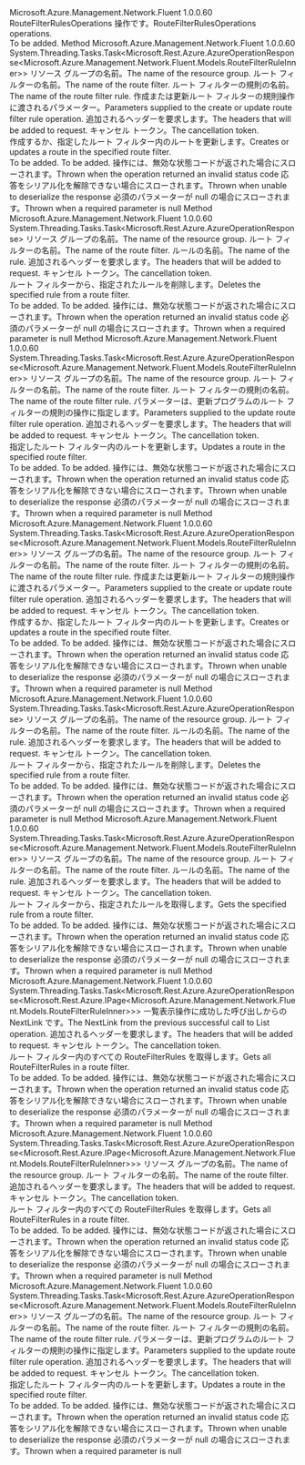 <Type Name="IRouteFilterRulesOperations" FullName="Microsoft.Azure.Management.Network.Fluent.IRouteFilterRulesOperations">
  <TypeSignature Language="C#" Value="public interface IRouteFilterRulesOperations" />
  <TypeSignature Language="ILAsm" Value=".class public interface auto ansi abstract IRouteFilterRulesOperations" />
  <TypeSignature Language="DocId" Value="T:Microsoft.Azure.Management.Network.Fluent.IRouteFilterRulesOperations" />
  <TypeSignature Language="VB.NET" Value="Public Interface IRouteFilterRulesOperations" />
  <TypeSignature Language="F#" Value="type IRouteFilterRulesOperations = interface" />
  <AssemblyInfo>
    <AssemblyName>Microsoft.Azure.Management.Network.Fluent</AssemblyName>
    <AssemblyVersion>1.0.0.60</AssemblyVersion>
  </AssemblyInfo>
  <Interfaces />
  <Docs>
    <summary>
            <span data-ttu-id="ff7eb-101">RouteFilterRulesOperations 操作です。</span><span class="sxs-lookup"><span data-stu-id="ff7eb-101">RouteFilterRulesOperations operations.</span></span>
            </summary>
    <remarks>To be added.</remarks>
  </Docs>
  <Members>
    <Member MemberName="BeginCreateOrUpdateWithHttpMessagesAsync">
      <MemberSignature Language="C#" Value="public System.Threading.Tasks.Task&lt;Microsoft.Rest.Azure.AzureOperationResponse&lt;Microsoft.Azure.Management.Network.Fluent.Models.RouteFilterRuleInner&gt;&gt; BeginCreateOrUpdateWithHttpMessagesAsync (string resourceGroupName, string routeFilterName, string ruleName, Microsoft.Azure.Management.Network.Fluent.Models.RouteFilterRuleInner routeFilterRuleParameters, System.Collections.Generic.Dictionary&lt;string,System.Collections.Generic.List&lt;string&gt;&gt; customHeaders = null, System.Threading.CancellationToken cancellationToken = null);" />
      <MemberSignature Language="ILAsm" Value=".method public hidebysig newslot virtual instance class System.Threading.Tasks.Task`1&lt;class Microsoft.Rest.Azure.AzureOperationResponse`1&lt;class Microsoft.Azure.Management.Network.Fluent.Models.RouteFilterRuleInner&gt;&gt; BeginCreateOrUpdateWithHttpMessagesAsync(string resourceGroupName, string routeFilterName, string ruleName, class Microsoft.Azure.Management.Network.Fluent.Models.RouteFilterRuleInner routeFilterRuleParameters, class System.Collections.Generic.Dictionary`2&lt;string, class System.Collections.Generic.List`1&lt;string&gt;&gt; customHeaders, valuetype System.Threading.CancellationToken cancellationToken) cil managed" />
      <MemberSignature Language="DocId" Value="M:Microsoft.Azure.Management.Network.Fluent.IRouteFilterRulesOperations.BeginCreateOrUpdateWithHttpMessagesAsync(System.String,System.String,System.String,Microsoft.Azure.Management.Network.Fluent.Models.RouteFilterRuleInner,System.Collections.Generic.Dictionary{System.String,System.Collections.Generic.List{System.String}},System.Threading.CancellationToken)" />
      <MemberSignature Language="F#" Value="abstract member BeginCreateOrUpdateWithHttpMessagesAsync : string * string * string * Microsoft.Azure.Management.Network.Fluent.Models.RouteFilterRuleInner * System.Collections.Generic.Dictionary&lt;string, System.Collections.Generic.List&lt;string&gt;&gt; * System.Threading.CancellationToken -&gt; System.Threading.Tasks.Task&lt;Microsoft.Rest.Azure.AzureOperationResponse&lt;Microsoft.Azure.Management.Network.Fluent.Models.RouteFilterRuleInner&gt;&gt;" Usage="iRouteFilterRulesOperations.BeginCreateOrUpdateWithHttpMessagesAsync (resourceGroupName, routeFilterName, ruleName, routeFilterRuleParameters, customHeaders, cancellationToken)" />
      <MemberType>Method</MemberType>
      <AssemblyInfo>
        <AssemblyName>Microsoft.Azure.Management.Network.Fluent</AssemblyName>
        <AssemblyVersion>1.0.0.60</AssemblyVersion>
      </AssemblyInfo>
      <ReturnValue>
        <ReturnType>System.Threading.Tasks.Task&lt;Microsoft.Rest.Azure.AzureOperationResponse&lt;Microsoft.Azure.Management.Network.Fluent.Models.RouteFilterRuleInner&gt;&gt;</ReturnType>
      </ReturnValue>
      <Parameters>
        <Parameter Name="resourceGroupName" Type="System.String" />
        <Parameter Name="routeFilterName" Type="System.String" />
        <Parameter Name="ruleName" Type="System.String" />
        <Parameter Name="routeFilterRuleParameters" Type="Microsoft.Azure.Management.Network.Fluent.Models.RouteFilterRuleInner" />
        <Parameter Name="customHeaders" Type="System.Collections.Generic.Dictionary&lt;System.String,System.Collections.Generic.List&lt;System.String&gt;&gt;" />
        <Parameter Name="cancellationToken" Type="System.Threading.CancellationToken" />
      </Parameters>
      <Docs>
        <param name="resourceGroupName">
            <span data-ttu-id="ff7eb-102">リソース グループの名前。</span><span class="sxs-lookup"><span data-stu-id="ff7eb-102">The name of the resource group.</span></span>
            </param>
        <param name="routeFilterName">
            <span data-ttu-id="ff7eb-103">ルート フィルターの名前。</span><span class="sxs-lookup"><span data-stu-id="ff7eb-103">The name of the route filter.</span></span>
            </param>
        <param name="ruleName">
            <span data-ttu-id="ff7eb-104">ルート フィルターの規則の名前。</span><span class="sxs-lookup"><span data-stu-id="ff7eb-104">The name of the route filter rule.</span></span>
            </param>
        <param name="routeFilterRuleParameters">
            <span data-ttu-id="ff7eb-105">作成または更新ルート フィルターの規則操作に渡されるパラメーター。</span><span class="sxs-lookup"><span data-stu-id="ff7eb-105">Parameters supplied to the create or update route filter rule operation.</span></span>
            </param>
        <param name="customHeaders">
            <span data-ttu-id="ff7eb-106">追加されるヘッダーを要求します。</span><span class="sxs-lookup"><span data-stu-id="ff7eb-106">The headers that will be added to request.</span></span>
            </param>
        <param name="cancellationToken">
            <span data-ttu-id="ff7eb-107">キャンセル トークン。</span><span class="sxs-lookup"><span data-stu-id="ff7eb-107">The cancellation token.</span></span>
            </param>
        <summary>
            <span data-ttu-id="ff7eb-108">作成するか、指定したルート フィルター内のルートを更新します。</span><span class="sxs-lookup"><span data-stu-id="ff7eb-108">Creates or updates a route in the specified route filter.</span></span>
            </summary>
        <returns>To be added.</returns>
        <remarks>To be added.</remarks>
        <exception cref="T:Microsoft.Rest.Azure.CloudException">
            <span data-ttu-id="ff7eb-109">操作には、無効な状態コードが返された場合にスローされます。</span><span class="sxs-lookup"><span data-stu-id="ff7eb-109">Thrown when the operation returned an invalid status code</span></span>
            </exception>
        <exception cref="T:Microsoft.Rest.SerializationException">
            <span data-ttu-id="ff7eb-110">応答をシリアル化を解除できない場合にスローされます。</span><span class="sxs-lookup"><span data-stu-id="ff7eb-110">Thrown when unable to deserialize the response</span></span>
            </exception>
        <exception cref="T:Microsoft.Rest.ValidationException">
            <span data-ttu-id="ff7eb-111">必須のパラメーターが null の場合にスローされます。</span><span class="sxs-lookup"><span data-stu-id="ff7eb-111">Thrown when a required parameter is null</span></span>
            </exception>
      </Docs>
    </Member>
    <Member MemberName="BeginDeleteWithHttpMessagesAsync">
      <MemberSignature Language="C#" Value="public System.Threading.Tasks.Task&lt;Microsoft.Rest.Azure.AzureOperationResponse&gt; BeginDeleteWithHttpMessagesAsync (string resourceGroupName, string routeFilterName, string ruleName, System.Collections.Generic.Dictionary&lt;string,System.Collections.Generic.List&lt;string&gt;&gt; customHeaders = null, System.Threading.CancellationToken cancellationToken = null);" />
      <MemberSignature Language="ILAsm" Value=".method public hidebysig newslot virtual instance class System.Threading.Tasks.Task`1&lt;class Microsoft.Rest.Azure.AzureOperationResponse&gt; BeginDeleteWithHttpMessagesAsync(string resourceGroupName, string routeFilterName, string ruleName, class System.Collections.Generic.Dictionary`2&lt;string, class System.Collections.Generic.List`1&lt;string&gt;&gt; customHeaders, valuetype System.Threading.CancellationToken cancellationToken) cil managed" />
      <MemberSignature Language="DocId" Value="M:Microsoft.Azure.Management.Network.Fluent.IRouteFilterRulesOperations.BeginDeleteWithHttpMessagesAsync(System.String,System.String,System.String,System.Collections.Generic.Dictionary{System.String,System.Collections.Generic.List{System.String}},System.Threading.CancellationToken)" />
      <MemberSignature Language="F#" Value="abstract member BeginDeleteWithHttpMessagesAsync : string * string * string * System.Collections.Generic.Dictionary&lt;string, System.Collections.Generic.List&lt;string&gt;&gt; * System.Threading.CancellationToken -&gt; System.Threading.Tasks.Task&lt;Microsoft.Rest.Azure.AzureOperationResponse&gt;" Usage="iRouteFilterRulesOperations.BeginDeleteWithHttpMessagesAsync (resourceGroupName, routeFilterName, ruleName, customHeaders, cancellationToken)" />
      <MemberType>Method</MemberType>
      <AssemblyInfo>
        <AssemblyName>Microsoft.Azure.Management.Network.Fluent</AssemblyName>
        <AssemblyVersion>1.0.0.60</AssemblyVersion>
      </AssemblyInfo>
      <ReturnValue>
        <ReturnType>System.Threading.Tasks.Task&lt;Microsoft.Rest.Azure.AzureOperationResponse&gt;</ReturnType>
      </ReturnValue>
      <Parameters>
        <Parameter Name="resourceGroupName" Type="System.String" />
        <Parameter Name="routeFilterName" Type="System.String" />
        <Parameter Name="ruleName" Type="System.String" />
        <Parameter Name="customHeaders" Type="System.Collections.Generic.Dictionary&lt;System.String,System.Collections.Generic.List&lt;System.String&gt;&gt;" />
        <Parameter Name="cancellationToken" Type="System.Threading.CancellationToken" />
      </Parameters>
      <Docs>
        <param name="resourceGroupName">
            <span data-ttu-id="ff7eb-112">リソース グループの名前。</span><span class="sxs-lookup"><span data-stu-id="ff7eb-112">The name of the resource group.</span></span>
            </param>
        <param name="routeFilterName">
            <span data-ttu-id="ff7eb-113">ルート フィルターの名前。</span><span class="sxs-lookup"><span data-stu-id="ff7eb-113">The name of the route filter.</span></span>
            </param>
        <param name="ruleName">
            <span data-ttu-id="ff7eb-114">ルールの名前。</span><span class="sxs-lookup"><span data-stu-id="ff7eb-114">The name of the rule.</span></span>
            </param>
        <param name="customHeaders">
            <span data-ttu-id="ff7eb-115">追加されるヘッダーを要求します。</span><span class="sxs-lookup"><span data-stu-id="ff7eb-115">The headers that will be added to request.</span></span>
            </param>
        <param name="cancellationToken">
            <span data-ttu-id="ff7eb-116">キャンセル トークン。</span><span class="sxs-lookup"><span data-stu-id="ff7eb-116">The cancellation token.</span></span>
            </param>
        <summary>
            <span data-ttu-id="ff7eb-117">ルート フィルターから、指定されたルールを削除します。</span><span class="sxs-lookup"><span data-stu-id="ff7eb-117">Deletes the specified rule from a route filter.</span></span>
            </summary>
        <returns>To be added.</returns>
        <remarks>To be added.</remarks>
        <exception cref="T:Microsoft.Rest.Azure.CloudException">
            <span data-ttu-id="ff7eb-118">操作には、無効な状態コードが返された場合にスローされます。</span><span class="sxs-lookup"><span data-stu-id="ff7eb-118">Thrown when the operation returned an invalid status code</span></span>
            </exception>
        <exception cref="T:Microsoft.Rest.ValidationException">
            <span data-ttu-id="ff7eb-119">必須のパラメーターが null の場合にスローされます。</span><span class="sxs-lookup"><span data-stu-id="ff7eb-119">Thrown when a required parameter is null</span></span>
            </exception>
      </Docs>
    </Member>
    <Member MemberName="BeginUpdateWithHttpMessagesAsync">
      <MemberSignature Language="C#" Value="public System.Threading.Tasks.Task&lt;Microsoft.Rest.Azure.AzureOperationResponse&lt;Microsoft.Azure.Management.Network.Fluent.Models.RouteFilterRuleInner&gt;&gt; BeginUpdateWithHttpMessagesAsync (string resourceGroupName, string routeFilterName, string ruleName, Microsoft.Azure.Management.Network.Fluent.Models.PatchRouteFilterRuleInner routeFilterRuleParameters, System.Collections.Generic.Dictionary&lt;string,System.Collections.Generic.List&lt;string&gt;&gt; customHeaders = null, System.Threading.CancellationToken cancellationToken = null);" />
      <MemberSignature Language="ILAsm" Value=".method public hidebysig newslot virtual instance class System.Threading.Tasks.Task`1&lt;class Microsoft.Rest.Azure.AzureOperationResponse`1&lt;class Microsoft.Azure.Management.Network.Fluent.Models.RouteFilterRuleInner&gt;&gt; BeginUpdateWithHttpMessagesAsync(string resourceGroupName, string routeFilterName, string ruleName, class Microsoft.Azure.Management.Network.Fluent.Models.PatchRouteFilterRuleInner routeFilterRuleParameters, class System.Collections.Generic.Dictionary`2&lt;string, class System.Collections.Generic.List`1&lt;string&gt;&gt; customHeaders, valuetype System.Threading.CancellationToken cancellationToken) cil managed" />
      <MemberSignature Language="DocId" Value="M:Microsoft.Azure.Management.Network.Fluent.IRouteFilterRulesOperations.BeginUpdateWithHttpMessagesAsync(System.String,System.String,System.String,Microsoft.Azure.Management.Network.Fluent.Models.PatchRouteFilterRuleInner,System.Collections.Generic.Dictionary{System.String,System.Collections.Generic.List{System.String}},System.Threading.CancellationToken)" />
      <MemberSignature Language="F#" Value="abstract member BeginUpdateWithHttpMessagesAsync : string * string * string * Microsoft.Azure.Management.Network.Fluent.Models.PatchRouteFilterRuleInner * System.Collections.Generic.Dictionary&lt;string, System.Collections.Generic.List&lt;string&gt;&gt; * System.Threading.CancellationToken -&gt; System.Threading.Tasks.Task&lt;Microsoft.Rest.Azure.AzureOperationResponse&lt;Microsoft.Azure.Management.Network.Fluent.Models.RouteFilterRuleInner&gt;&gt;" Usage="iRouteFilterRulesOperations.BeginUpdateWithHttpMessagesAsync (resourceGroupName, routeFilterName, ruleName, routeFilterRuleParameters, customHeaders, cancellationToken)" />
      <MemberType>Method</MemberType>
      <AssemblyInfo>
        <AssemblyName>Microsoft.Azure.Management.Network.Fluent</AssemblyName>
        <AssemblyVersion>1.0.0.60</AssemblyVersion>
      </AssemblyInfo>
      <ReturnValue>
        <ReturnType>System.Threading.Tasks.Task&lt;Microsoft.Rest.Azure.AzureOperationResponse&lt;Microsoft.Azure.Management.Network.Fluent.Models.RouteFilterRuleInner&gt;&gt;</ReturnType>
      </ReturnValue>
      <Parameters>
        <Parameter Name="resourceGroupName" Type="System.String" />
        <Parameter Name="routeFilterName" Type="System.String" />
        <Parameter Name="ruleName" Type="System.String" />
        <Parameter Name="routeFilterRuleParameters" Type="Microsoft.Azure.Management.Network.Fluent.Models.PatchRouteFilterRuleInner" />
        <Parameter Name="customHeaders" Type="System.Collections.Generic.Dictionary&lt;System.String,System.Collections.Generic.List&lt;System.String&gt;&gt;" />
        <Parameter Name="cancellationToken" Type="System.Threading.CancellationToken" />
      </Parameters>
      <Docs>
        <param name="resourceGroupName">
            <span data-ttu-id="ff7eb-120">リソース グループの名前。</span><span class="sxs-lookup"><span data-stu-id="ff7eb-120">The name of the resource group.</span></span>
            </param>
        <param name="routeFilterName">
            <span data-ttu-id="ff7eb-121">ルート フィルターの名前。</span><span class="sxs-lookup"><span data-stu-id="ff7eb-121">The name of the route filter.</span></span>
            </param>
        <param name="ruleName">
            <span data-ttu-id="ff7eb-122">ルート フィルターの規則の名前。</span><span class="sxs-lookup"><span data-stu-id="ff7eb-122">The name of the route filter rule.</span></span>
            </param>
        <param name="routeFilterRuleParameters">
            <span data-ttu-id="ff7eb-123">パラメーターは、更新プログラムのルート フィルターの規則の操作に指定します。</span><span class="sxs-lookup"><span data-stu-id="ff7eb-123">Parameters supplied to the update route filter rule operation.</span></span>
            </param>
        <param name="customHeaders">
            <span data-ttu-id="ff7eb-124">追加されるヘッダーを要求します。</span><span class="sxs-lookup"><span data-stu-id="ff7eb-124">The headers that will be added to request.</span></span>
            </param>
        <param name="cancellationToken">
            <span data-ttu-id="ff7eb-125">キャンセル トークン。</span><span class="sxs-lookup"><span data-stu-id="ff7eb-125">The cancellation token.</span></span>
            </param>
        <summary>
            <span data-ttu-id="ff7eb-126">指定したルート フィルター内のルートを更新します。</span><span class="sxs-lookup"><span data-stu-id="ff7eb-126">Updates a route in the specified route filter.</span></span>
            </summary>
        <returns>To be added.</returns>
        <remarks>To be added.</remarks>
        <exception cref="T:Microsoft.Rest.Azure.CloudException">
            <span data-ttu-id="ff7eb-127">操作には、無効な状態コードが返された場合にスローされます。</span><span class="sxs-lookup"><span data-stu-id="ff7eb-127">Thrown when the operation returned an invalid status code</span></span>
            </exception>
        <exception cref="T:Microsoft.Rest.SerializationException">
            <span data-ttu-id="ff7eb-128">応答をシリアル化を解除できない場合にスローされます。</span><span class="sxs-lookup"><span data-stu-id="ff7eb-128">Thrown when unable to deserialize the response</span></span>
            </exception>
        <exception cref="T:Microsoft.Rest.ValidationException">
            <span data-ttu-id="ff7eb-129">必須のパラメーターが null の場合にスローされます。</span><span class="sxs-lookup"><span data-stu-id="ff7eb-129">Thrown when a required parameter is null</span></span>
            </exception>
      </Docs>
    </Member>
    <Member MemberName="CreateOrUpdateWithHttpMessagesAsync">
      <MemberSignature Language="C#" Value="public System.Threading.Tasks.Task&lt;Microsoft.Rest.Azure.AzureOperationResponse&lt;Microsoft.Azure.Management.Network.Fluent.Models.RouteFilterRuleInner&gt;&gt; CreateOrUpdateWithHttpMessagesAsync (string resourceGroupName, string routeFilterName, string ruleName, Microsoft.Azure.Management.Network.Fluent.Models.RouteFilterRuleInner routeFilterRuleParameters, System.Collections.Generic.Dictionary&lt;string,System.Collections.Generic.List&lt;string&gt;&gt; customHeaders = null, System.Threading.CancellationToken cancellationToken = null);" />
      <MemberSignature Language="ILAsm" Value=".method public hidebysig newslot virtual instance class System.Threading.Tasks.Task`1&lt;class Microsoft.Rest.Azure.AzureOperationResponse`1&lt;class Microsoft.Azure.Management.Network.Fluent.Models.RouteFilterRuleInner&gt;&gt; CreateOrUpdateWithHttpMessagesAsync(string resourceGroupName, string routeFilterName, string ruleName, class Microsoft.Azure.Management.Network.Fluent.Models.RouteFilterRuleInner routeFilterRuleParameters, class System.Collections.Generic.Dictionary`2&lt;string, class System.Collections.Generic.List`1&lt;string&gt;&gt; customHeaders, valuetype System.Threading.CancellationToken cancellationToken) cil managed" />
      <MemberSignature Language="DocId" Value="M:Microsoft.Azure.Management.Network.Fluent.IRouteFilterRulesOperations.CreateOrUpdateWithHttpMessagesAsync(System.String,System.String,System.String,Microsoft.Azure.Management.Network.Fluent.Models.RouteFilterRuleInner,System.Collections.Generic.Dictionary{System.String,System.Collections.Generic.List{System.String}},System.Threading.CancellationToken)" />
      <MemberSignature Language="F#" Value="abstract member CreateOrUpdateWithHttpMessagesAsync : string * string * string * Microsoft.Azure.Management.Network.Fluent.Models.RouteFilterRuleInner * System.Collections.Generic.Dictionary&lt;string, System.Collections.Generic.List&lt;string&gt;&gt; * System.Threading.CancellationToken -&gt; System.Threading.Tasks.Task&lt;Microsoft.Rest.Azure.AzureOperationResponse&lt;Microsoft.Azure.Management.Network.Fluent.Models.RouteFilterRuleInner&gt;&gt;" Usage="iRouteFilterRulesOperations.CreateOrUpdateWithHttpMessagesAsync (resourceGroupName, routeFilterName, ruleName, routeFilterRuleParameters, customHeaders, cancellationToken)" />
      <MemberType>Method</MemberType>
      <AssemblyInfo>
        <AssemblyName>Microsoft.Azure.Management.Network.Fluent</AssemblyName>
        <AssemblyVersion>1.0.0.60</AssemblyVersion>
      </AssemblyInfo>
      <ReturnValue>
        <ReturnType>System.Threading.Tasks.Task&lt;Microsoft.Rest.Azure.AzureOperationResponse&lt;Microsoft.Azure.Management.Network.Fluent.Models.RouteFilterRuleInner&gt;&gt;</ReturnType>
      </ReturnValue>
      <Parameters>
        <Parameter Name="resourceGroupName" Type="System.String" />
        <Parameter Name="routeFilterName" Type="System.String" />
        <Parameter Name="ruleName" Type="System.String" />
        <Parameter Name="routeFilterRuleParameters" Type="Microsoft.Azure.Management.Network.Fluent.Models.RouteFilterRuleInner" />
        <Parameter Name="customHeaders" Type="System.Collections.Generic.Dictionary&lt;System.String,System.Collections.Generic.List&lt;System.String&gt;&gt;" />
        <Parameter Name="cancellationToken" Type="System.Threading.CancellationToken" />
      </Parameters>
      <Docs>
        <param name="resourceGroupName">
            <span data-ttu-id="ff7eb-130">リソース グループの名前。</span><span class="sxs-lookup"><span data-stu-id="ff7eb-130">The name of the resource group.</span></span>
            </param>
        <param name="routeFilterName">
            <span data-ttu-id="ff7eb-131">ルート フィルターの名前。</span><span class="sxs-lookup"><span data-stu-id="ff7eb-131">The name of the route filter.</span></span>
            </param>
        <param name="ruleName">
            <span data-ttu-id="ff7eb-132">ルート フィルターの規則の名前。</span><span class="sxs-lookup"><span data-stu-id="ff7eb-132">The name of the route filter rule.</span></span>
            </param>
        <param name="routeFilterRuleParameters">
            <span data-ttu-id="ff7eb-133">作成または更新ルート フィルターの規則操作に渡されるパラメーター。</span><span class="sxs-lookup"><span data-stu-id="ff7eb-133">Parameters supplied to the create or update route filter rule operation.</span></span>
            </param>
        <param name="customHeaders">
            <span data-ttu-id="ff7eb-134">追加されるヘッダーを要求します。</span><span class="sxs-lookup"><span data-stu-id="ff7eb-134">The headers that will be added to request.</span></span>
            </param>
        <param name="cancellationToken">
            <span data-ttu-id="ff7eb-135">キャンセル トークン。</span><span class="sxs-lookup"><span data-stu-id="ff7eb-135">The cancellation token.</span></span>
            </param>
        <summary>
            <span data-ttu-id="ff7eb-136">作成するか、指定したルート フィルター内のルートを更新します。</span><span class="sxs-lookup"><span data-stu-id="ff7eb-136">Creates or updates a route in the specified route filter.</span></span>
            </summary>
        <returns>To be added.</returns>
        <remarks>To be added.</remarks>
        <exception cref="T:Microsoft.Rest.Azure.CloudException">
            <span data-ttu-id="ff7eb-137">操作には、無効な状態コードが返された場合にスローされます。</span><span class="sxs-lookup"><span data-stu-id="ff7eb-137">Thrown when the operation returned an invalid status code</span></span>
            </exception>
        <exception cref="T:Microsoft.Rest.SerializationException">
            <span data-ttu-id="ff7eb-138">応答をシリアル化を解除できない場合にスローされます。</span><span class="sxs-lookup"><span data-stu-id="ff7eb-138">Thrown when unable to deserialize the response</span></span>
            </exception>
        <exception cref="T:Microsoft.Rest.ValidationException">
            <span data-ttu-id="ff7eb-139">必須のパラメーターが null の場合にスローされます。</span><span class="sxs-lookup"><span data-stu-id="ff7eb-139">Thrown when a required parameter is null</span></span>
            </exception>
      </Docs>
    </Member>
    <Member MemberName="DeleteWithHttpMessagesAsync">
      <MemberSignature Language="C#" Value="public System.Threading.Tasks.Task&lt;Microsoft.Rest.Azure.AzureOperationResponse&gt; DeleteWithHttpMessagesAsync (string resourceGroupName, string routeFilterName, string ruleName, System.Collections.Generic.Dictionary&lt;string,System.Collections.Generic.List&lt;string&gt;&gt; customHeaders = null, System.Threading.CancellationToken cancellationToken = null);" />
      <MemberSignature Language="ILAsm" Value=".method public hidebysig newslot virtual instance class System.Threading.Tasks.Task`1&lt;class Microsoft.Rest.Azure.AzureOperationResponse&gt; DeleteWithHttpMessagesAsync(string resourceGroupName, string routeFilterName, string ruleName, class System.Collections.Generic.Dictionary`2&lt;string, class System.Collections.Generic.List`1&lt;string&gt;&gt; customHeaders, valuetype System.Threading.CancellationToken cancellationToken) cil managed" />
      <MemberSignature Language="DocId" Value="M:Microsoft.Azure.Management.Network.Fluent.IRouteFilterRulesOperations.DeleteWithHttpMessagesAsync(System.String,System.String,System.String,System.Collections.Generic.Dictionary{System.String,System.Collections.Generic.List{System.String}},System.Threading.CancellationToken)" />
      <MemberSignature Language="F#" Value="abstract member DeleteWithHttpMessagesAsync : string * string * string * System.Collections.Generic.Dictionary&lt;string, System.Collections.Generic.List&lt;string&gt;&gt; * System.Threading.CancellationToken -&gt; System.Threading.Tasks.Task&lt;Microsoft.Rest.Azure.AzureOperationResponse&gt;" Usage="iRouteFilterRulesOperations.DeleteWithHttpMessagesAsync (resourceGroupName, routeFilterName, ruleName, customHeaders, cancellationToken)" />
      <MemberType>Method</MemberType>
      <AssemblyInfo>
        <AssemblyName>Microsoft.Azure.Management.Network.Fluent</AssemblyName>
        <AssemblyVersion>1.0.0.60</AssemblyVersion>
      </AssemblyInfo>
      <ReturnValue>
        <ReturnType>System.Threading.Tasks.Task&lt;Microsoft.Rest.Azure.AzureOperationResponse&gt;</ReturnType>
      </ReturnValue>
      <Parameters>
        <Parameter Name="resourceGroupName" Type="System.String" />
        <Parameter Name="routeFilterName" Type="System.String" />
        <Parameter Name="ruleName" Type="System.String" />
        <Parameter Name="customHeaders" Type="System.Collections.Generic.Dictionary&lt;System.String,System.Collections.Generic.List&lt;System.String&gt;&gt;" />
        <Parameter Name="cancellationToken" Type="System.Threading.CancellationToken" />
      </Parameters>
      <Docs>
        <param name="resourceGroupName">
            <span data-ttu-id="ff7eb-140">リソース グループの名前。</span><span class="sxs-lookup"><span data-stu-id="ff7eb-140">The name of the resource group.</span></span>
            </param>
        <param name="routeFilterName">
            <span data-ttu-id="ff7eb-141">ルート フィルターの名前。</span><span class="sxs-lookup"><span data-stu-id="ff7eb-141">The name of the route filter.</span></span>
            </param>
        <param name="ruleName">
            <span data-ttu-id="ff7eb-142">ルールの名前。</span><span class="sxs-lookup"><span data-stu-id="ff7eb-142">The name of the rule.</span></span>
            </param>
        <param name="customHeaders">
            <span data-ttu-id="ff7eb-143">追加されるヘッダーを要求します。</span><span class="sxs-lookup"><span data-stu-id="ff7eb-143">The headers that will be added to request.</span></span>
            </param>
        <param name="cancellationToken">
            <span data-ttu-id="ff7eb-144">キャンセル トークン。</span><span class="sxs-lookup"><span data-stu-id="ff7eb-144">The cancellation token.</span></span>
            </param>
        <summary>
            <span data-ttu-id="ff7eb-145">ルート フィルターから、指定されたルールを削除します。</span><span class="sxs-lookup"><span data-stu-id="ff7eb-145">Deletes the specified rule from a route filter.</span></span>
            </summary>
        <returns>To be added.</returns>
        <remarks>To be added.</remarks>
        <exception cref="T:Microsoft.Rest.Azure.CloudException">
            <span data-ttu-id="ff7eb-146">操作には、無効な状態コードが返された場合にスローされます。</span><span class="sxs-lookup"><span data-stu-id="ff7eb-146">Thrown when the operation returned an invalid status code</span></span>
            </exception>
        <exception cref="T:Microsoft.Rest.ValidationException">
            <span data-ttu-id="ff7eb-147">必須のパラメーターが null の場合にスローされます。</span><span class="sxs-lookup"><span data-stu-id="ff7eb-147">Thrown when a required parameter is null</span></span>
            </exception>
      </Docs>
    </Member>
    <Member MemberName="GetWithHttpMessagesAsync">
      <MemberSignature Language="C#" Value="public System.Threading.Tasks.Task&lt;Microsoft.Rest.Azure.AzureOperationResponse&lt;Microsoft.Azure.Management.Network.Fluent.Models.RouteFilterRuleInner&gt;&gt; GetWithHttpMessagesAsync (string resourceGroupName, string routeFilterName, string ruleName, System.Collections.Generic.Dictionary&lt;string,System.Collections.Generic.List&lt;string&gt;&gt; customHeaders = null, System.Threading.CancellationToken cancellationToken = null);" />
      <MemberSignature Language="ILAsm" Value=".method public hidebysig newslot virtual instance class System.Threading.Tasks.Task`1&lt;class Microsoft.Rest.Azure.AzureOperationResponse`1&lt;class Microsoft.Azure.Management.Network.Fluent.Models.RouteFilterRuleInner&gt;&gt; GetWithHttpMessagesAsync(string resourceGroupName, string routeFilterName, string ruleName, class System.Collections.Generic.Dictionary`2&lt;string, class System.Collections.Generic.List`1&lt;string&gt;&gt; customHeaders, valuetype System.Threading.CancellationToken cancellationToken) cil managed" />
      <MemberSignature Language="DocId" Value="M:Microsoft.Azure.Management.Network.Fluent.IRouteFilterRulesOperations.GetWithHttpMessagesAsync(System.String,System.String,System.String,System.Collections.Generic.Dictionary{System.String,System.Collections.Generic.List{System.String}},System.Threading.CancellationToken)" />
      <MemberSignature Language="F#" Value="abstract member GetWithHttpMessagesAsync : string * string * string * System.Collections.Generic.Dictionary&lt;string, System.Collections.Generic.List&lt;string&gt;&gt; * System.Threading.CancellationToken -&gt; System.Threading.Tasks.Task&lt;Microsoft.Rest.Azure.AzureOperationResponse&lt;Microsoft.Azure.Management.Network.Fluent.Models.RouteFilterRuleInner&gt;&gt;" Usage="iRouteFilterRulesOperations.GetWithHttpMessagesAsync (resourceGroupName, routeFilterName, ruleName, customHeaders, cancellationToken)" />
      <MemberType>Method</MemberType>
      <AssemblyInfo>
        <AssemblyName>Microsoft.Azure.Management.Network.Fluent</AssemblyName>
        <AssemblyVersion>1.0.0.60</AssemblyVersion>
      </AssemblyInfo>
      <ReturnValue>
        <ReturnType>System.Threading.Tasks.Task&lt;Microsoft.Rest.Azure.AzureOperationResponse&lt;Microsoft.Azure.Management.Network.Fluent.Models.RouteFilterRuleInner&gt;&gt;</ReturnType>
      </ReturnValue>
      <Parameters>
        <Parameter Name="resourceGroupName" Type="System.String" />
        <Parameter Name="routeFilterName" Type="System.String" />
        <Parameter Name="ruleName" Type="System.String" />
        <Parameter Name="customHeaders" Type="System.Collections.Generic.Dictionary&lt;System.String,System.Collections.Generic.List&lt;System.String&gt;&gt;" />
        <Parameter Name="cancellationToken" Type="System.Threading.CancellationToken" />
      </Parameters>
      <Docs>
        <param name="resourceGroupName">
            <span data-ttu-id="ff7eb-148">リソース グループの名前。</span><span class="sxs-lookup"><span data-stu-id="ff7eb-148">The name of the resource group.</span></span>
            </param>
        <param name="routeFilterName">
            <span data-ttu-id="ff7eb-149">ルート フィルターの名前。</span><span class="sxs-lookup"><span data-stu-id="ff7eb-149">The name of the route filter.</span></span>
            </param>
        <param name="ruleName">
            <span data-ttu-id="ff7eb-150">ルールの名前。</span><span class="sxs-lookup"><span data-stu-id="ff7eb-150">The name of the rule.</span></span>
            </param>
        <param name="customHeaders">
            <span data-ttu-id="ff7eb-151">追加されるヘッダーを要求します。</span><span class="sxs-lookup"><span data-stu-id="ff7eb-151">The headers that will be added to request.</span></span>
            </param>
        <param name="cancellationToken">
            <span data-ttu-id="ff7eb-152">キャンセル トークン。</span><span class="sxs-lookup"><span data-stu-id="ff7eb-152">The cancellation token.</span></span>
            </param>
        <summary>
            <span data-ttu-id="ff7eb-153">ルート フィルターから、指定されたルールを取得します。</span><span class="sxs-lookup"><span data-stu-id="ff7eb-153">Gets the specified rule from a route filter.</span></span>
            </summary>
        <returns>To be added.</returns>
        <remarks>To be added.</remarks>
        <exception cref="T:Microsoft.Rest.Azure.CloudException">
            <span data-ttu-id="ff7eb-154">操作には、無効な状態コードが返された場合にスローされます。</span><span class="sxs-lookup"><span data-stu-id="ff7eb-154">Thrown when the operation returned an invalid status code</span></span>
            </exception>
        <exception cref="T:Microsoft.Rest.SerializationException">
            <span data-ttu-id="ff7eb-155">応答をシリアル化を解除できない場合にスローされます。</span><span class="sxs-lookup"><span data-stu-id="ff7eb-155">Thrown when unable to deserialize the response</span></span>
            </exception>
        <exception cref="T:Microsoft.Rest.ValidationException">
            <span data-ttu-id="ff7eb-156">必須のパラメーターが null の場合にスローされます。</span><span class="sxs-lookup"><span data-stu-id="ff7eb-156">Thrown when a required parameter is null</span></span>
            </exception>
      </Docs>
    </Member>
    <Member MemberName="ListByRouteFilterNextWithHttpMessagesAsync">
      <MemberSignature Language="C#" Value="public System.Threading.Tasks.Task&lt;Microsoft.Rest.Azure.AzureOperationResponse&lt;Microsoft.Rest.Azure.IPage&lt;Microsoft.Azure.Management.Network.Fluent.Models.RouteFilterRuleInner&gt;&gt;&gt; ListByRouteFilterNextWithHttpMessagesAsync (string nextPageLink, System.Collections.Generic.Dictionary&lt;string,System.Collections.Generic.List&lt;string&gt;&gt; customHeaders = null, System.Threading.CancellationToken cancellationToken = null);" />
      <MemberSignature Language="ILAsm" Value=".method public hidebysig newslot virtual instance class System.Threading.Tasks.Task`1&lt;class Microsoft.Rest.Azure.AzureOperationResponse`1&lt;class Microsoft.Rest.Azure.IPage`1&lt;class Microsoft.Azure.Management.Network.Fluent.Models.RouteFilterRuleInner&gt;&gt;&gt; ListByRouteFilterNextWithHttpMessagesAsync(string nextPageLink, class System.Collections.Generic.Dictionary`2&lt;string, class System.Collections.Generic.List`1&lt;string&gt;&gt; customHeaders, valuetype System.Threading.CancellationToken cancellationToken) cil managed" />
      <MemberSignature Language="DocId" Value="M:Microsoft.Azure.Management.Network.Fluent.IRouteFilterRulesOperations.ListByRouteFilterNextWithHttpMessagesAsync(System.String,System.Collections.Generic.Dictionary{System.String,System.Collections.Generic.List{System.String}},System.Threading.CancellationToken)" />
      <MemberSignature Language="F#" Value="abstract member ListByRouteFilterNextWithHttpMessagesAsync : string * System.Collections.Generic.Dictionary&lt;string, System.Collections.Generic.List&lt;string&gt;&gt; * System.Threading.CancellationToken -&gt; System.Threading.Tasks.Task&lt;Microsoft.Rest.Azure.AzureOperationResponse&lt;Microsoft.Rest.Azure.IPage&lt;Microsoft.Azure.Management.Network.Fluent.Models.RouteFilterRuleInner&gt;&gt;&gt;" Usage="iRouteFilterRulesOperations.ListByRouteFilterNextWithHttpMessagesAsync (nextPageLink, customHeaders, cancellationToken)" />
      <MemberType>Method</MemberType>
      <AssemblyInfo>
        <AssemblyName>Microsoft.Azure.Management.Network.Fluent</AssemblyName>
        <AssemblyVersion>1.0.0.60</AssemblyVersion>
      </AssemblyInfo>
      <ReturnValue>
        <ReturnType>System.Threading.Tasks.Task&lt;Microsoft.Rest.Azure.AzureOperationResponse&lt;Microsoft.Rest.Azure.IPage&lt;Microsoft.Azure.Management.Network.Fluent.Models.RouteFilterRuleInner&gt;&gt;&gt;</ReturnType>
      </ReturnValue>
      <Parameters>
        <Parameter Name="nextPageLink" Type="System.String" />
        <Parameter Name="customHeaders" Type="System.Collections.Generic.Dictionary&lt;System.String,System.Collections.Generic.List&lt;System.String&gt;&gt;" />
        <Parameter Name="cancellationToken" Type="System.Threading.CancellationToken" />
      </Parameters>
      <Docs>
        <param name="nextPageLink">
            <span data-ttu-id="ff7eb-157">一覧表示操作に成功した呼び出しからの NextLink です。</span><span class="sxs-lookup"><span data-stu-id="ff7eb-157">The NextLink from the previous successful call to List operation.</span></span>
            </param>
        <param name="customHeaders">
            <span data-ttu-id="ff7eb-158">追加されるヘッダーを要求します。</span><span class="sxs-lookup"><span data-stu-id="ff7eb-158">The headers that will be added to request.</span></span>
            </param>
        <param name="cancellationToken">
            <span data-ttu-id="ff7eb-159">キャンセル トークン。</span><span class="sxs-lookup"><span data-stu-id="ff7eb-159">The cancellation token.</span></span>
            </param>
        <summary>
            <span data-ttu-id="ff7eb-160">ルート フィルター内のすべての RouteFilterRules を取得します。</span><span class="sxs-lookup"><span data-stu-id="ff7eb-160">Gets all RouteFilterRules in a route filter.</span></span>
            </summary>
        <returns>To be added.</returns>
        <remarks>To be added.</remarks>
        <exception cref="T:Microsoft.Rest.Azure.CloudException">
            <span data-ttu-id="ff7eb-161">操作には、無効な状態コードが返された場合にスローされます。</span><span class="sxs-lookup"><span data-stu-id="ff7eb-161">Thrown when the operation returned an invalid status code</span></span>
            </exception>
        <exception cref="T:Microsoft.Rest.SerializationException">
            <span data-ttu-id="ff7eb-162">応答をシリアル化を解除できない場合にスローされます。</span><span class="sxs-lookup"><span data-stu-id="ff7eb-162">Thrown when unable to deserialize the response</span></span>
            </exception>
        <exception cref="T:Microsoft.Rest.ValidationException">
            <span data-ttu-id="ff7eb-163">必須のパラメーターが null の場合にスローされます。</span><span class="sxs-lookup"><span data-stu-id="ff7eb-163">Thrown when a required parameter is null</span></span>
            </exception>
      </Docs>
    </Member>
    <Member MemberName="ListByRouteFilterWithHttpMessagesAsync">
      <MemberSignature Language="C#" Value="public System.Threading.Tasks.Task&lt;Microsoft.Rest.Azure.AzureOperationResponse&lt;Microsoft.Rest.Azure.IPage&lt;Microsoft.Azure.Management.Network.Fluent.Models.RouteFilterRuleInner&gt;&gt;&gt; ListByRouteFilterWithHttpMessagesAsync (string resourceGroupName, string routeFilterName, System.Collections.Generic.Dictionary&lt;string,System.Collections.Generic.List&lt;string&gt;&gt; customHeaders = null, System.Threading.CancellationToken cancellationToken = null);" />
      <MemberSignature Language="ILAsm" Value=".method public hidebysig newslot virtual instance class System.Threading.Tasks.Task`1&lt;class Microsoft.Rest.Azure.AzureOperationResponse`1&lt;class Microsoft.Rest.Azure.IPage`1&lt;class Microsoft.Azure.Management.Network.Fluent.Models.RouteFilterRuleInner&gt;&gt;&gt; ListByRouteFilterWithHttpMessagesAsync(string resourceGroupName, string routeFilterName, class System.Collections.Generic.Dictionary`2&lt;string, class System.Collections.Generic.List`1&lt;string&gt;&gt; customHeaders, valuetype System.Threading.CancellationToken cancellationToken) cil managed" />
      <MemberSignature Language="DocId" Value="M:Microsoft.Azure.Management.Network.Fluent.IRouteFilterRulesOperations.ListByRouteFilterWithHttpMessagesAsync(System.String,System.String,System.Collections.Generic.Dictionary{System.String,System.Collections.Generic.List{System.String}},System.Threading.CancellationToken)" />
      <MemberSignature Language="F#" Value="abstract member ListByRouteFilterWithHttpMessagesAsync : string * string * System.Collections.Generic.Dictionary&lt;string, System.Collections.Generic.List&lt;string&gt;&gt; * System.Threading.CancellationToken -&gt; System.Threading.Tasks.Task&lt;Microsoft.Rest.Azure.AzureOperationResponse&lt;Microsoft.Rest.Azure.IPage&lt;Microsoft.Azure.Management.Network.Fluent.Models.RouteFilterRuleInner&gt;&gt;&gt;" Usage="iRouteFilterRulesOperations.ListByRouteFilterWithHttpMessagesAsync (resourceGroupName, routeFilterName, customHeaders, cancellationToken)" />
      <MemberType>Method</MemberType>
      <AssemblyInfo>
        <AssemblyName>Microsoft.Azure.Management.Network.Fluent</AssemblyName>
        <AssemblyVersion>1.0.0.60</AssemblyVersion>
      </AssemblyInfo>
      <ReturnValue>
        <ReturnType>System.Threading.Tasks.Task&lt;Microsoft.Rest.Azure.AzureOperationResponse&lt;Microsoft.Rest.Azure.IPage&lt;Microsoft.Azure.Management.Network.Fluent.Models.RouteFilterRuleInner&gt;&gt;&gt;</ReturnType>
      </ReturnValue>
      <Parameters>
        <Parameter Name="resourceGroupName" Type="System.String" />
        <Parameter Name="routeFilterName" Type="System.String" />
        <Parameter Name="customHeaders" Type="System.Collections.Generic.Dictionary&lt;System.String,System.Collections.Generic.List&lt;System.String&gt;&gt;" />
        <Parameter Name="cancellationToken" Type="System.Threading.CancellationToken" />
      </Parameters>
      <Docs>
        <param name="resourceGroupName">
            <span data-ttu-id="ff7eb-164">リソース グループの名前。</span><span class="sxs-lookup"><span data-stu-id="ff7eb-164">The name of the resource group.</span></span>
            </param>
        <param name="routeFilterName">
            <span data-ttu-id="ff7eb-165">ルート フィルターの名前。</span><span class="sxs-lookup"><span data-stu-id="ff7eb-165">The name of the route filter.</span></span>
            </param>
        <param name="customHeaders">
            <span data-ttu-id="ff7eb-166">追加されるヘッダーを要求します。</span><span class="sxs-lookup"><span data-stu-id="ff7eb-166">The headers that will be added to request.</span></span>
            </param>
        <param name="cancellationToken">
            <span data-ttu-id="ff7eb-167">キャンセル トークン。</span><span class="sxs-lookup"><span data-stu-id="ff7eb-167">The cancellation token.</span></span>
            </param>
        <summary>
            <span data-ttu-id="ff7eb-168">ルート フィルター内のすべての RouteFilterRules を取得します。</span><span class="sxs-lookup"><span data-stu-id="ff7eb-168">Gets all RouteFilterRules in a route filter.</span></span>
            </summary>
        <returns>To be added.</returns>
        <remarks>To be added.</remarks>
        <exception cref="T:Microsoft.Rest.Azure.CloudException">
            <span data-ttu-id="ff7eb-169">操作には、無効な状態コードが返された場合にスローされます。</span><span class="sxs-lookup"><span data-stu-id="ff7eb-169">Thrown when the operation returned an invalid status code</span></span>
            </exception>
        <exception cref="T:Microsoft.Rest.SerializationException">
            <span data-ttu-id="ff7eb-170">応答をシリアル化を解除できない場合にスローされます。</span><span class="sxs-lookup"><span data-stu-id="ff7eb-170">Thrown when unable to deserialize the response</span></span>
            </exception>
        <exception cref="T:Microsoft.Rest.ValidationException">
            <span data-ttu-id="ff7eb-171">必須のパラメーターが null の場合にスローされます。</span><span class="sxs-lookup"><span data-stu-id="ff7eb-171">Thrown when a required parameter is null</span></span>
            </exception>
      </Docs>
    </Member>
    <Member MemberName="UpdateWithHttpMessagesAsync">
      <MemberSignature Language="C#" Value="public System.Threading.Tasks.Task&lt;Microsoft.Rest.Azure.AzureOperationResponse&lt;Microsoft.Azure.Management.Network.Fluent.Models.RouteFilterRuleInner&gt;&gt; UpdateWithHttpMessagesAsync (string resourceGroupName, string routeFilterName, string ruleName, Microsoft.Azure.Management.Network.Fluent.Models.PatchRouteFilterRuleInner routeFilterRuleParameters, System.Collections.Generic.Dictionary&lt;string,System.Collections.Generic.List&lt;string&gt;&gt; customHeaders = null, System.Threading.CancellationToken cancellationToken = null);" />
      <MemberSignature Language="ILAsm" Value=".method public hidebysig newslot virtual instance class System.Threading.Tasks.Task`1&lt;class Microsoft.Rest.Azure.AzureOperationResponse`1&lt;class Microsoft.Azure.Management.Network.Fluent.Models.RouteFilterRuleInner&gt;&gt; UpdateWithHttpMessagesAsync(string resourceGroupName, string routeFilterName, string ruleName, class Microsoft.Azure.Management.Network.Fluent.Models.PatchRouteFilterRuleInner routeFilterRuleParameters, class System.Collections.Generic.Dictionary`2&lt;string, class System.Collections.Generic.List`1&lt;string&gt;&gt; customHeaders, valuetype System.Threading.CancellationToken cancellationToken) cil managed" />
      <MemberSignature Language="DocId" Value="M:Microsoft.Azure.Management.Network.Fluent.IRouteFilterRulesOperations.UpdateWithHttpMessagesAsync(System.String,System.String,System.String,Microsoft.Azure.Management.Network.Fluent.Models.PatchRouteFilterRuleInner,System.Collections.Generic.Dictionary{System.String,System.Collections.Generic.List{System.String}},System.Threading.CancellationToken)" />
      <MemberSignature Language="F#" Value="abstract member UpdateWithHttpMessagesAsync : string * string * string * Microsoft.Azure.Management.Network.Fluent.Models.PatchRouteFilterRuleInner * System.Collections.Generic.Dictionary&lt;string, System.Collections.Generic.List&lt;string&gt;&gt; * System.Threading.CancellationToken -&gt; System.Threading.Tasks.Task&lt;Microsoft.Rest.Azure.AzureOperationResponse&lt;Microsoft.Azure.Management.Network.Fluent.Models.RouteFilterRuleInner&gt;&gt;" Usage="iRouteFilterRulesOperations.UpdateWithHttpMessagesAsync (resourceGroupName, routeFilterName, ruleName, routeFilterRuleParameters, customHeaders, cancellationToken)" />
      <MemberType>Method</MemberType>
      <AssemblyInfo>
        <AssemblyName>Microsoft.Azure.Management.Network.Fluent</AssemblyName>
        <AssemblyVersion>1.0.0.60</AssemblyVersion>
      </AssemblyInfo>
      <ReturnValue>
        <ReturnType>System.Threading.Tasks.Task&lt;Microsoft.Rest.Azure.AzureOperationResponse&lt;Microsoft.Azure.Management.Network.Fluent.Models.RouteFilterRuleInner&gt;&gt;</ReturnType>
      </ReturnValue>
      <Parameters>
        <Parameter Name="resourceGroupName" Type="System.String" />
        <Parameter Name="routeFilterName" Type="System.String" />
        <Parameter Name="ruleName" Type="System.String" />
        <Parameter Name="routeFilterRuleParameters" Type="Microsoft.Azure.Management.Network.Fluent.Models.PatchRouteFilterRuleInner" />
        <Parameter Name="customHeaders" Type="System.Collections.Generic.Dictionary&lt;System.String,System.Collections.Generic.List&lt;System.String&gt;&gt;" />
        <Parameter Name="cancellationToken" Type="System.Threading.CancellationToken" />
      </Parameters>
      <Docs>
        <param name="resourceGroupName">
            <span data-ttu-id="ff7eb-172">リソース グループの名前。</span><span class="sxs-lookup"><span data-stu-id="ff7eb-172">The name of the resource group.</span></span>
            </param>
        <param name="routeFilterName">
            <span data-ttu-id="ff7eb-173">ルート フィルターの名前。</span><span class="sxs-lookup"><span data-stu-id="ff7eb-173">The name of the route filter.</span></span>
            </param>
        <param name="ruleName">
            <span data-ttu-id="ff7eb-174">ルート フィルターの規則の名前。</span><span class="sxs-lookup"><span data-stu-id="ff7eb-174">The name of the route filter rule.</span></span>
            </param>
        <param name="routeFilterRuleParameters">
            <span data-ttu-id="ff7eb-175">パラメーターは、更新プログラムのルート フィルターの規則の操作に指定します。</span><span class="sxs-lookup"><span data-stu-id="ff7eb-175">Parameters supplied to the update route filter rule operation.</span></span>
            </param>
        <param name="customHeaders">
            <span data-ttu-id="ff7eb-176">追加されるヘッダーを要求します。</span><span class="sxs-lookup"><span data-stu-id="ff7eb-176">The headers that will be added to request.</span></span>
            </param>
        <param name="cancellationToken">
            <span data-ttu-id="ff7eb-177">キャンセル トークン。</span><span class="sxs-lookup"><span data-stu-id="ff7eb-177">The cancellation token.</span></span>
            </param>
        <summary>
            <span data-ttu-id="ff7eb-178">指定したルート フィルター内のルートを更新します。</span><span class="sxs-lookup"><span data-stu-id="ff7eb-178">Updates a route in the specified route filter.</span></span>
            </summary>
        <returns>To be added.</returns>
        <remarks>To be added.</remarks>
        <exception cref="T:Microsoft.Rest.Azure.CloudException">
            <span data-ttu-id="ff7eb-179">操作には、無効な状態コードが返された場合にスローされます。</span><span class="sxs-lookup"><span data-stu-id="ff7eb-179">Thrown when the operation returned an invalid status code</span></span>
            </exception>
        <exception cref="T:Microsoft.Rest.SerializationException">
            <span data-ttu-id="ff7eb-180">応答をシリアル化を解除できない場合にスローされます。</span><span class="sxs-lookup"><span data-stu-id="ff7eb-180">Thrown when unable to deserialize the response</span></span>
            </exception>
        <exception cref="T:Microsoft.Rest.ValidationException">
            <span data-ttu-id="ff7eb-181">必須のパラメーターが null の場合にスローされます。</span><span class="sxs-lookup"><span data-stu-id="ff7eb-181">Thrown when a required parameter is null</span></span>
            </exception>
      </Docs>
    </Member>
  </Members>
</Type>